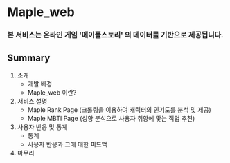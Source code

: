 # Maple_web    
### 본 서비스는 온라인 게임 '메이플스토리' 의 데이터를 기반으로 제공됩니다.    

## Summary

1. 소개
    - 개발 배경
    - Maple_web 이란?
2. 서비스 설명
    - Maple Rank Page (크롤링을 이용하여 캐릭터의 인기도를 분석 및 제공)
    - Maple MBTI Page (성향 분석으로 사용자 취향에 맞는 직업 추천)
3. 사용자 반응 및 통계
    - 통계
    - 사용자 반응과 그에 대한 피드백
4. 마무리
